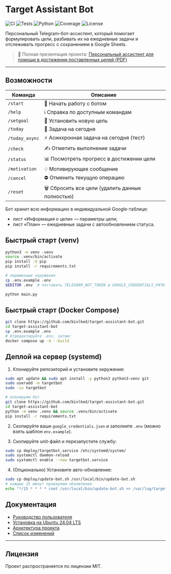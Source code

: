 # Target Assistant Bot

![CI](https://github.com/bivlked/target-assistant-bot/actions/workflows/ci.yml/badge.svg)
![Tests](https://github.com/bivlked/target-assistant-bot/actions/workflows/tests.yml/badge.svg)
![Python](https://img.shields.io/badge/python-3.10--3.12-blue.svg)
![Coverage](https://codecov.io/gh/bivlked/target-assistant-bot/branch/main/graph/badge.svg)
![License](https://img.shields.io/badge/license-MIT-green.svg)

Персональный Telegram-бот-ассистент, который помогает формулировать цели, разбивать их на ежедневные задачи и отслеживать прогресс с сохранением в Google Sheets.

> 📄 Полная презентация проекта: [Персональный ассистент для помощи в достижении поставленных целей (PDF)](Персональный%20ассистент%20для%20помощи%20в%20достижении%20поставленных%20целей.pdf)

---

## Возможности

| Команда | Описание |
|---------|----------|
| `/start` | 🚀 Начать работу с ботом |
| `/help`  | ℹ️ Справка по доступным командам |
| `/setgoal` | 🎯 Установить новую цель |
| `/today` | 📅 Задача на сегодня |
| `/today_async` | ⚡ Асинхронная задача на сегодня (тест) |
| `/check` | ✍️ Отметить выполнение задачи |
| `/status` | 📊 Посмотреть прогресс в достижении цели |
| `/motivation` | 💡 Мотивирующее сообщение |
| `/cancel` | ⛔ Отменить текущую операцию |
| `/reset` | 🗑️ Сбросить все цели (удалить данные полностью) |

Бот хранит всю информацию в индивидуальной Google-таблице:
* лист «Информация о цели» — параметры цели;
* лист «План» — ежедневные задачи с автообновлением статуса.


## Быстрый старт (venv)

```bash
python3 -m venv .venv
source .venv/bin/activate
pip install -U pip
pip install -r requirements.txt

# переменные окружения
cp .env.example .env
$EDITOR .env  # поставить TELEGRAM_BOT_TOKEN и GOOGLE_CREDENTIALS_PATH

python main.py
```

## Быстрый старт (Docker Compose)

```bash
git clone https://github.com/bivlked/target-assistant-bot.git
cd target-assistant-bot
cp .env.example .env
# Отредактируйте .env, затем:
docker compose up -d --build
```

## Деплой на сервер (systemd)

1. Клонируйте репозиторий и установите окружение:

```bash
sudo apt update && sudo apt install -y python3 python3-venv git
sudo useradd -m targetbot
sudo -iu targetbot

# клонируем бот
git clone https://github.com/bivlked/target-assistant-bot.git
cd target-assistant-bot
python -m venv .venv && source .venv/bin/activate
pip install -r requirements.txt
```

2. Скопируйте ваши `google_credentials.json` и заполните `.env` (можно взять шаблон `env.example`).

3. Скопируйте unit-файл и перезапустите службу:

```bash
sudo cp deploy/targetbot.service /etc/systemd/system/
sudo systemctl daemon-reload
sudo systemctl enable --now targetbot.service
```

4. (Опционально) Установите автo-обновление:

```bash
sudo cp deploy/update-bot.sh /usr/local/bin/update-bot.sh
# каждые 15 минут проверяем обновления
echo "*/15 * * * * root /usr/local/bin/update-bot.sh >> /var/log/targetbot_update.log 2>&1" | sudo tee /etc/cron.d/targetbot-update
```

## Документация

* [Руководство пользователя](docs/user_guide.md)
* [Установка на Ubuntu 24.04 LTS](docs/install_ubuntu.md)
* [Архитектура проекта](docs/architecture.md)
* [Список изменений](CHANGELOG.md)

---

## Лицензия

Проект распространяется по лицензии MIT. 
